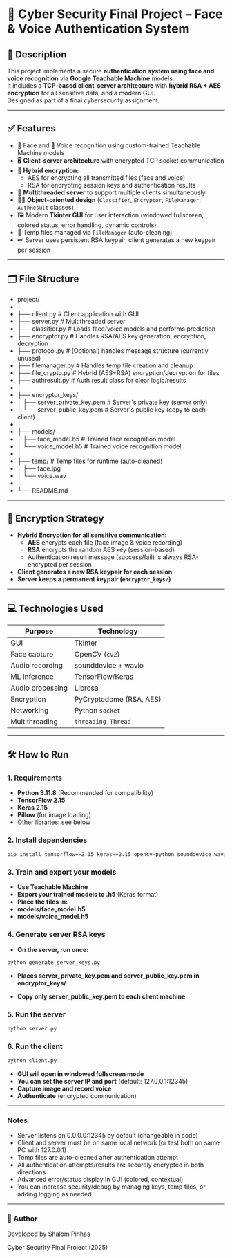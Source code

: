 # 🔐 Cyber Security Final Project – Face & Voice Authentication System

## 📌 Description
This project implements a secure **authentication system using face and voice recognition** via **Google Teachable Machine** models.  
It includes a **TCP-based client-server architecture** with **hybrid RSA + AES encryption** for all sensitive data, and a modern GUI.  
Designed as part of a final cybersecurity assignment.

---

## ✅ Features

- 📸 Face and 🎤 Voice recognition using custom-trained Teachable Machine models  
- 🖥️ **Client-server architecture** with encrypted TCP socket communication
- 🔐 **Hybrid encryption:**  
  - AES for encrypting all transmitted files (face and voice)  
  - RSA for encrypting session keys and authentication results  
- 🧵 **Multithreaded server** to support multiple clients simultaneously  
- 👨‍💻 **Object-oriented design** (`Classifier`, `Encryptor`, `FileManager`, `AuthResult` classes)  
- 🖼️ Modern **Tkinter GUI** for user interaction (windowed fullscreen, colored status, error handling, dynamic controls)
- 📁 Temp files managed via `FileManager` (auto-cleaning)
- 🗝️ Server uses persistent RSA keypair, client generates a new keypair per session

---

## 🗂️ File Structure

- project/
- │
- ├── client.py # Client application with GUI
- ├── server.py # Multithreaded server
- ├── classifier.py # Loads face/voice models and performs prediction
- ├── encryptor.py # Handles RSA/AES key generation, encryption, decryption
- ├── protocol.py # (Optional) handles message structure (currently unused)
- ├── filemanager.py # Handles temp file creation and cleanup
- ├── file_crypto.py # Hybrid (AES+RSA) encryption/decryption for files
- ├── authresult.py # Auth result class for clear logic/results
- │
- ├── encryptor_keys/
- │ ├── server_private_key.pem # Server's private key (server only)
- │ └── server_public_key.pem # Server's public key (copy to each client)
- │
- ├── models/
- │ ├── face_model.h5 # Trained face recognition model
- │ └── voice_model.h5 # Trained voice recognition model
- │
- ├── temp/ # Temp files for runtime (auto-cleaned)
- │ ├── face.jpg
- │ └── voice.wav
- │
- └── README.md

---

## 🔐 Encryption Strategy

- **Hybrid Encryption for all sensitive communication:**
  - **AES** encrypts each file (face image & voice recording)
  - **RSA** encrypts the random AES key (session-based)
  - Authentication result message (success/fail) is always RSA-encrypted per session
- **Client generates a new RSA keypair for each session**
- **Server keeps a permanent keypair (`encryptor_keys/`)**

---

## 💻 Technologies Used

| Purpose           | Technology             |
|-------------------|------------------------|
| GUI               | Tkinter                |
| Face capture      | OpenCV (`cv2`)         |
| Audio recording   | sounddevice + wavio    |
| ML Inference      | TensorFlow/Keras       |
| Audio processing  | Librosa                |
| Encryption        | PyCryptodome (RSA, AES)|
| Networking        | Python `socket`        |
| Multithreading    | `threading.Thread`     |

---

## 🛠️ How to Run

### 1. **Requirements**
- **Python 3.11.8** (Recommended for compatibility)
- **TensorFlow 2.15**
- **Keras 2.15**
- **Pillow** (for image loading)
- Other libraries: see below

### 2. **Install dependencies**
```bash
pip install tensorflow==2.15 keras==2.15 opencv-python sounddevice wavio librosa pycryptodome pillow
```
### 3. Train and export your models
- **Use Teachable Machine**
- **Export your trained models to .h5** (Keras format)
- **Place the files in:**
- **models/face_model.h5**
- **models/voice_model.h5**

### 4. Generate server RSA keys
- **On the server, run once:**
```bash
python generate_server_keys.py
```
- **Places server_private_key.pem and server_public_key.pem in encryptor_keys/**

- **Copy only server_public_key.pem to each client machine**

### 5. Run the server
```bash
python server.py
```

### 6. Run the client
```bash
python client.py
```

- **GUI will open in windowed fullscreen mode**
- **You can set the server IP and port** (default: 127.0.0.1:12345)
- **Capture image and record voice**
- **Authenticate** (encrypted communication)

---

### Notes
- Server listens on 0.0.0.0:12345 by default (changeable in code)
- Client and server must be on same local network (or test both on same PC with 127.0.0.1)
- Temp files are auto-cleaned after authentication attempt
- All authentication attempts/results are securely encrypted in both directions
- Advanced error/status display in GUI (colored, contextual)
- You can increase security/debug by managing keys, temp files, or adding logging as needed

---

###  👥 Author

Developed by Shalom Pinhas

Cyber Security Final Project (2025)
